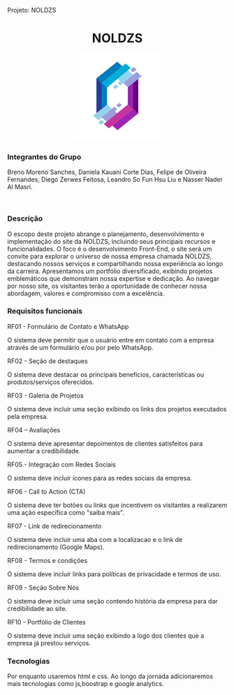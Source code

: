 Projeto: NOLDZS



<h1 align="center"> NOLDZS </h1>


<p align="center">

  <img alt="projeto Noldsz" src="./imagens/SOMENTE LOGO.png" width="200" height="200">


</p>

<p align="center">
<h3> Integrantes do Grupo </h3>
Breno Moreno Sanches, Daniela Kauani Corte Dias, Felipe de Oliveira Fernandes, Diego Zerwes Feitosa, Leandro So Fun Hsu Liu e Nasser Nader Al Masri.
</p>

<br>


<p align="center">

<h3> Descrição </h3>
O escopo deste projeto abrange o planejamento, desenvolvimento e implementação do site da NOLDZS, incluindo seus principais recursos e funcionalidades. O foco é o desenvolvimento Front-End, o site será um convite para explorar o universo de nossa empresa chamada NOLDZS, destacando nossos serviços e compartilhando nossa experiência ao longo da carreira. Apresentamos um portfólio diversificado, exibindo projetos emblemáticos que demonstram nossa expertise e dedicação. Ao navegar por nosso site, os visitantes terão a oportunidade de conhecer nossa abordagem, valores e compromisso com a excelência.

</p>


<p align="center">

<h3> Requisitos funcionais </h3>

RF01 - Formulário de Contato e WhatsApp  

O sistema deve permitir que o usuário entre em contato com a empresa através de um formulário e/ou por pelo WhatsApp. 

RF02 - Seção de destaques  

O sistema deve destacar os principais benefícios, características ou produtos/serviços oferecidos.  

RF03 - 	Galeria de Projetos 

O sistema deve incluir uma seção exibindo os links dos projetos executados pela empresa. 

RF04 – Avaliações 

O sistema deve apresentar depoimentos de clientes satisfeitos para aumentar a credibilidade.  

RF05 - Integração com Redes Sociais  

O sistema deve incluir ícones para as redes sociais da empresa.  

RF06 - Call to Action (CTA) 

O sistema deve ter botões ou links que incentivem os visitantes a realizarem uma ação específica como "saiba mais". 

RF07 -  Link de redirecionamento 

O sistema deve incluir uma aba com a localizacao e o link de redirecionamento (Google Maps). 

RF08 - Termos e condições 

O sistema deve incluir links para políticas de privacidade e termos de uso. 

RF09 - Seção Sobre Nós  

O sistema deve incluir uma seção contendo história da empresa para dar credibilidade ao site.  

RF10 - Portfólio de Clientes  

O sistema deve incluir uma seção exibindo a logo dos clientes que a empresa já prestou serviços.
</p>


<p align="center">
<h3>Tecnologias</h3>

Por enquanto usaremos html e css. Ao longo da jornada adicionaremos mais tecnologias como js,boostrap e google analytics.
</p>
